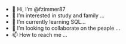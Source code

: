 - 👋 Hi, I’m @fzimmer87
- 👀 I’m interested in study and family ...
- 🌱 I’m currently learning SQL...
- 💞️ I’m looking to collaborate on the peaple ...
- 📫 How to reach me ...

<!---
fzimmer87/fzimmer87 is a ✨ special ✨ repository because its `README.md` (this file) appears on your GitHub profile.
You can click the Preview link to take a look at your changes.
--->
